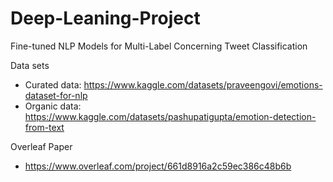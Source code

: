 # Deep-Leaning-Project
Fine-tuned NLP Models for Multi-Label Concerning Tweet Classification

Data sets
- Curated data: https://www.kaggle.com/datasets/praveengovi/emotions-dataset-for-nlp
- Organic data: https://www.kaggle.com/datasets/pashupatigupta/emotion-detection-from-text

Overleaf Paper
- https://www.overleaf.com/project/661d8916a2c59ec386c48b6b
